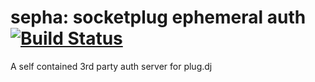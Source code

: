 # sepha: socketplug ephemeral auth [![Build Status](https://travis-ci.org/socketplug/ephemeral_auth.svg?branch=master)](https://travis-ci.org/socketplug/ephemeral_auth)

A self contained 3rd party auth server for plug.dj
